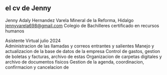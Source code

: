 ## el cv de Jenny
Jenny Adaly Hernandez Varela
Mineral de la Reforma, Hidalgo
jennyvarela698@gmail.com
Colegio de Bachilleres certificado en recursos humanos

Asistente Virtual julio 2024  
Administracion de las llamadas y correos entrantes y salientes
Manejo y actualizacion de la base de datos de la empresa
Control de gastos, gestion de boletas y facturas, archivo de estas
Organizacion de carpetas digitales y archivo de documentos fisicos
Gestion de la agenda, coordinacion, confirmacion y cancelacion de 